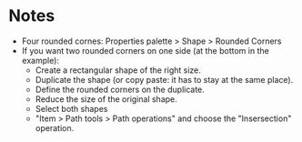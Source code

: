 # Notes

- Four rounded cornes: Properties palette > Shape > Rounded Corners
- If you want two rounded corners on one side (at the bottom in the example):
  - Create a rectangular shape of the right size.
  - Duplicate the shape (or copy paste: it has to stay at the same place).
  - Define the rounded corners on the duplicate.
  - Reduce the size of the original shape.
  - Select both shapes
  - "Item > Path tools > Path operations" and choose the "Insersection" operation.
